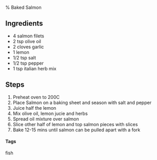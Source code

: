% Baked Salmon

## Ingredients

* 4 salmon filets
* 2 tsp olive oil
* 2 cloves garlic
* 1 lemon
* 1/2 tsp salt
* 1/2 tsp pepper
* 1 tsp italian herb mix 

## Steps

1. Preheat oven to 200C  
2. Place Salmon on a baking sheet and season with salt and pepper
3. Juice half the lemon
4. Mix olive oil, lemon jucie and herbs
5. Spread oil mixture over salmon
6. Slice other half of lemon and top salmon pieces with slices
7. Bake 12-15 mins until salmon can be pulled apart with a fork

#### Tags
fish
